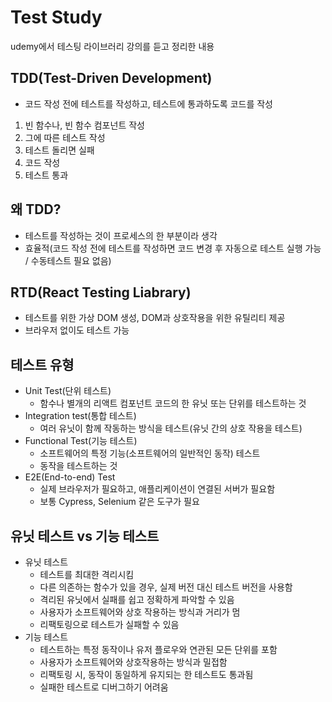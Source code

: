 # Test Study

udemy에서 테스팅 라이브러리 강의를 듣고 정리한 내용

## TDD(Test-Driven Development)

- 코드 작성 전에 테스트를 작성하고, 테스트에 통과하도록 코드를 작성

1. 빈 함수나, 빈 함수 컴포넌트 작성
2. 그에 따른 테스트 작성
3. 테스트 돌리면 실패
4. 코드 작성
5. 테스트 통과

## 왜 TDD?

- 테스트를 작성하는 것이 프로세스의 한 부분이라 생각
- 효율적(코드 작성 전에 테스트를 작성하면 코드 변경 후 자동으로 테스트 실행 가능 / 수동테스트 필요 없음)

## RTD(React Testing Liabrary)

- 테스트를 위한 가상 DOM 생성, DOM과 상호작용을 위한 유틸리티 제공
- 브라우저 없이도 테스트 가능

## 테스트 유형

- Unit Test(단위 테스트)
  - 함수나 별개의 리액트 컴포넌트 코드의 한 유닛 또는 단위를 테스트하는 것
- Integration test(통합 테스트)
  - 여러 유닛이 함께 작동하는 방식을 테스트(유닛 간의 상호 작용을 테스트)
- Functional Test(기능 테스트)
  - 소프트웨어의 특정 기능(소프트웨어의 일반적인 동작) 테스트
  - 동작을 테스트하는 것
- E2E(End-to-end) Test
  - 실제 브라우저가 필요하고, 애플리케이션이 연결된 서버가 필요함
  - 보통 Cypress, Selenium 같은 도구가 필요

## 유닛 테스트 vs 기능 테스트

- 유닛 테스트
  - 테스트를 최대한 격리시킴
  - 다른 의존하는 함수가 있을 경우, 실제 버전 대신 테스트 버전을 사용함
  - 격리된 유닛에서 실패를 쉽고 정확하게 파악할 수 있음
  - 사용자가 소프트웨어와 상호 작용하는 방식과 거리가 멈
  - 리팩토링으로 테스트가 실패할 수 있음
- 기능 테스트
  - 테스트하는 특정 동작이나 유저 플로우와 연관된 모든 단위를 포함
  - 사용자가 소프트웨어와 상호작용하는 방식과 밀접함
  - 리팩토링 시, 동작이 동일하게 유지되는 한 테스트도 통과됨
  - 실패한 테스트로 디버그하기 어려움
